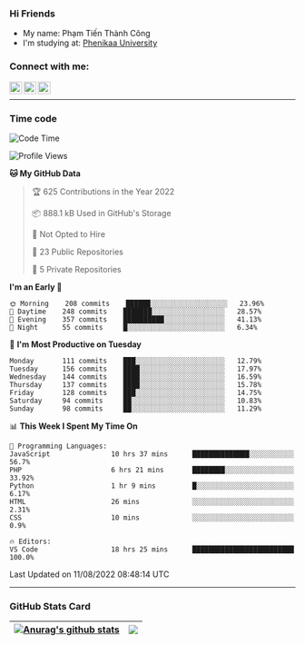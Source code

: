 ### Hi Friends

- My name: Phạm Tiến Thành Công
- I'm studying at: [Phenikaa University]


### Connect with me:
[<img align="left" alt="PhamTienThanhCong | Facebook" width="22px" src="https://upload.wikimedia.org/wikipedia/commons/thumb/1/16/Facebook-icon-1.png/640px-Facebook-icon-1.png" />][facebook]
[<img align="left" alt="PhamTienThanhCong | Zalo" width="22px" src="https://www.anphatpc.com.vn/template/anphat_2020v2/images/icon-zalo.jpg" />][zalo]
[<img align="left" alt="PhamTienThanhCong | LinkedIn" width="22px" src="https://cdn3.iconfinder.com/data/icons/inficons/512/linkedin.png" />][linkedin]

<br />

---

### Time code

<!--START_SECTION:waka-->
![Code Time](http://img.shields.io/badge/Code%20Time-513%20hrs%205%20mins-blue)

![Profile Views](http://img.shields.io/badge/Profile%20Views-6-blue)

**🐱 My GitHub Data** 

> 🏆 625 Contributions in the Year 2022
 > 
> 📦 888.1 kB Used in GitHub's Storage 
 > 
> 🚫 Not Opted to Hire
 > 
> 📜 23 Public Repositories 
 > 
> 🔑 5 Private Repositories  
 > 
**I'm an Early 🐤** 

```text
🌞 Morning    208 commits    ██████░░░░░░░░░░░░░░░░░░░   23.96% 
🌆 Daytime    248 commits    ███████░░░░░░░░░░░░░░░░░░   28.57% 
🌃 Evening    357 commits    ██████████░░░░░░░░░░░░░░░   41.13% 
🌙 Night      55 commits     █░░░░░░░░░░░░░░░░░░░░░░░░   6.34%

```
📅 **I'm Most Productive on Tuesday** 

```text
Monday       111 commits    ███░░░░░░░░░░░░░░░░░░░░░░   12.79% 
Tuesday      156 commits    ████░░░░░░░░░░░░░░░░░░░░░   17.97% 
Wednesday    144 commits    ████░░░░░░░░░░░░░░░░░░░░░   16.59% 
Thursday     137 commits    ████░░░░░░░░░░░░░░░░░░░░░   15.78% 
Friday       128 commits    ███░░░░░░░░░░░░░░░░░░░░░░   14.75% 
Saturday     94 commits     ██░░░░░░░░░░░░░░░░░░░░░░░   10.83% 
Sunday       98 commits     ██░░░░░░░░░░░░░░░░░░░░░░░   11.29%

```


📊 **This Week I Spent My Time On** 

```text
💬 Programming Languages: 
JavaScript               10 hrs 37 mins      ██████████████░░░░░░░░░░░   56.7% 
PHP                      6 hrs 21 mins       ████████░░░░░░░░░░░░░░░░░   33.92% 
Python                   1 hr 9 mins         █░░░░░░░░░░░░░░░░░░░░░░░░   6.17% 
HTML                     26 mins             ░░░░░░░░░░░░░░░░░░░░░░░░░   2.31% 
CSS                      10 mins             ░░░░░░░░░░░░░░░░░░░░░░░░░   0.9%

🔥 Editors: 
VS Code                  18 hrs 25 mins      █████████████████████████   100.0%

```


 Last Updated on 11/08/2022 08:48:14 UTC
<!--END_SECTION:waka-->

---

### GitHub Stats Card

| <a href="https://github.com/phamtienthanhcong"><img align="center" src="https://github-readme-stats.vercel.app/api?username=PhamTienThanhCong&show_icons=true&include_all_commits=true&theme=buefy&hide_border=true&theme=ocean_dark" alt="Anurag's github stats" /></a> | <a href="https://github.com/phamtienthanhcong"><img align="center" src="https://github-readme-stats.vercel.app/api/top-langs/?username=PhamTienThanhCong&layout=compact&theme=buefy&hide_border=true&theme=ocean_dark" /></a> |
| ------------- | ------------- |

[Phenikaa University]: https://phenikaa-uni.edu.vn/vi
[facebook]: https://www.facebook.com/phamtienthanhcong
[linkedin]: https://linkedin.com/in/phamtienthanhcong
[zalo]: https://zalo.me/0396396332
[tiktok]: https://www.tiktok.com/@phamtienthanhcong
[web]: https://github.com/PhamTienThanhCong/web_dev
[min project]: https://github.com/PhamTienThanhCong/Project-Of-Web
[c and cpp]: https://github.com/PhamTienThanhCong/Code_C_and_Cpro
[python]: https://github.com/PhamTienThanhCong/Python_beginer
